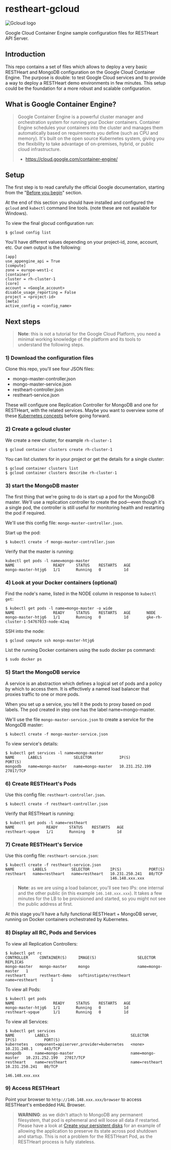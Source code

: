 # restheart-gcloud

![Gcloud logo](https://cloud.google.com/_static/images/new-gcp-logo.png)

Google Cloud Container Engine sample configuration files for RESTHeart API Server.

## Introduction

This repo contains a set of files which allows to deploy a very basic RESTHeart and MongoDB configuration on the Google Cloud Container Engine. The purpose is double: to test Google Cloud services and to provide a way to deploy a RESTHeart demo environments in few minutes. This setup could be the foundation for a more robust and scalable configuration.

## What is Google Container Engine?

> Google Container Engine is a powerful cluster manager and orchestration system for running your Docker containers. Container Engine schedules your containers into the cluster and manages them automatically based on requirements you define (such as CPU and memory). It's built on the open source Kubernetes system, giving you the flexibility to take advantage of on-premises, hybrid, or public cloud infrastructure.
> - https://cloud.google.com/container-engine/

## Setup

The first step is to read carefully the official Google documentation, starting from the "[Before you begin](https://cloud.google.com/container-engine/docs/before-you-begin)" section.

At the end of this section you should have installed and configured the `gcloud` and `kubectl` command line tools. (note these are not available for Windows).

To view the final glocud configuration run:

    $ gcloud config list

You'll have different values depending on your project-id, zone, account, etc. Our own output is the following:

    [app]
    use_appengine_api = True
    [compute]
    zone = europe-west1-c
    [container]
    cluster = rh-cluster-1
    [core]
    account = <Google_account>
    disable_usage_reporting = False
    project = <project-id>
    [meta]
    active_config = <config_name>

## Next steps

> **Note**: this is not a tutorial for the Google Cloud Platform, you need a minimal working knowledge of the platform and its tools to understand the following steps.

### 1) Download the configuration files

Clone this repo, you'll see four JSON files:

* mongo-master-controller.json
* mongo-master-service.json
* restheart-controller.json
* restheart-service.json

These will configure one Replication Controller for MongoDB and one for RESTHeart, with the related services. Maybe you want to overview some of these [Kubernetes concepts](http://kubernetes.io/v1.0/docs/user-guide/overview.html) before going forward.

### 2) Create a gcloud cluster

We create a new cluster, for example `rh-cluster-1`

    $ gcloud container clusters create rh-cluster-1

You can list clusters for in your project or get the details for a single cluster:

    $ gcloud container clusters list
    $ gcloud container clusters describe rh-cluster-1

### 3) start the MongoDB master

The first thing that we're going to do is start up a pod for the MongoDB master. We'll use a replication controller to create the pod—even though it's a single pod, the controller is still useful for monitoring health and restarting the pod if required.

We'll use this config file: `mongo-master-controller.json`.

Start up the pod:

    $ kubectl create -f mongo-master-controller.json

Verify that the master is running:

    kubectl get pods -l name=mongo-master
    NAME                 READY     STATUS    RESTARTS   AGE
    mongo-master-htjg6   1/1       Running   0          1d

### 4) Look at your Docker containers (optional)

Find the node's name, listed in the NODE column in response to `kubectl get`:

    $ kubectl get pods -l name=mongo-master -o wide
    NAME                 READY     STATUS    RESTARTS   AGE       NODE
    mongo-master-htjg6   1/1       Running   0          1d        gke-rh-cluster-1-54767033-node-42aq

SSH into the node:

    $ gcloud compute ssh mongo-master-htjg6

List the running Docker containers using the sudo docker ps command:

    $ sudo docker ps

### 5) Start the MongoDB service

A service is an abstraction which defines a logical set of pods and a policy by which to access them. It is effectively a named load balancer that proxies traffic to one or more pods.

When you set up a service, you tell it the pods to proxy based on pod labels. The pod created in step one has the label name=mongo-master.

We'll use the file `mongo-master-service.json` to create a service for the MongoDB master:

    $ kubectl create -f mongo-master-service.json

To view service's details:

    $ kubectl get services -l name=mongo-master
    NAME      LABELS              SELECTOR            IP(S)            PORT(S)
    mongodb   name=mongo-master   name=mongo-master   10.231.252.199   27017/TCP

### 6) Create RESTHeart's Pods

Use this config file: `restheart-controller.json`.

    $ kubectl create -f restheart-controller.json

Verify that RESTHeart is running:

    $ kubectl get pods -l name=restheart
    NAME              READY     STATUS    RESTARTS   AGE
    restheart-vpque   1/1       Running   0          1d

### 7) Create RESTHeart's Service

Use this config file: `restheart-service.json`:

    $ kubectl create -f restheart-service.json
    NAME        LABELS           SELECTOR         IP(S)            PORT(S)
    restheart   name=restheart   name=restheart   10.231.250.241   80/TCP
                                                  146.148.xxx.xxx  

> **Note**: as we are using a load balancer, you'll see two IPs: one internal and the other public (in this example `146.148.xxx.xxx`). It takes a few minutes for the LB to be provisioned and started, so you might not see the public address at first.

At this stage you'll have a fully functional RESTHeart + MongoDB server, running on Docker containers orchestrated by Kubernetes.

### 8) Display all RC, Pods and Services

To view all Replication Controllers:

    $ kubectl get rc
    CONTROLLER     CONTAINER(S)     IMAGE(S)                  SELECTOR            REPLICAS
    mongo-master   mongo-master     mongo                     name=mongo-master   1
    restheart      restheart-demo   softinstigate/restheart   name=restheart      1

To view all Pods:

    $ kubectl get pods
    NAME                 READY     STATUS    RESTARTS   AGE
    mongo-master-htjg6   1/1       Running   0          1d
    restheart-vpque      1/1       Running   0          1d

To view all Services:

    $ kubectl get services
    NAME         LABELS                                    SELECTOR            IP(S)            PORT(S)
    kubernetes   component=apiserver,provider=kubernetes   <none>              10.231.240.1     443/TCP
    mongodb      name=mongo-master                         name=mongo-master   10.231.252.199   27017/TCP
    restheart    name=restheart                            name=restheart      10.231.250.241   80/TCP
                                                                               146.148.xxx.xxx    

### 9) Access RESTHeart

Point your browser to `http://146.148.xxx.xxx/browser` to access RESTHeart's embedded HAL Browser.

> **WARNING**: as we didn't attach to MongoDB any permanent filesystem, that pod is ephemeral and will loose all data if restarted. Please have a look at [Create your persistent disks](https://cloud.google.com/container-engine/docs/tutorials/persistent-disk/#create_your_persistent_disks) for an example of allowing the application to preserve its state across pod shutdown and startup. This is not a problem for the RESTHeart Pod, as the RESTHeart process is fully stateless.

